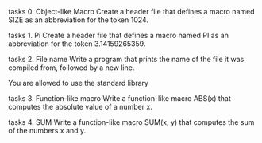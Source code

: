 tasks 0. Object-like Macro
Create a header file that defines a macro named SIZE as an abbreviation for the token 1024.

tasks 1. Pi
Create a header file that defines a macro named PI as an abbreviation for the token 3.14159265359.

tasks 2. File name
Write a program that prints the name of the file it was compiled from, followed by a new line.

You are allowed to use the standard library

tasks 3. Function-like macro
Write a function-like macro ABS(x) that computes the absolute value of a number x.

tasks 4. SUM
Write a function-like macro SUM(x, y) that computes the sum of the numbers x and y.


